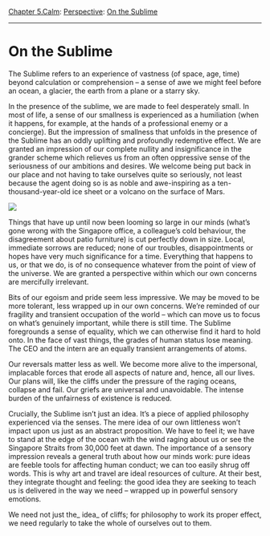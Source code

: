 [Chapter 5.Calm](https://www.theschooloflife.com/thebookoflife/category/calm/): [Perspective](https://www.theschooloflife.com/thebookoflife/category/calm/perspective/): [On the Sublime](https://www.theschooloflife.com/thebookoflife/on-the-sublime/)

* * *

# On the Sublime

The Sublime refers to an experience of vastness (of space, age, time) beyond calculation or comprehension – a sense of awe we might feel before an ocean, a glacier, the earth from a plane or a starry sky.

In the presence of the sublime, we are made to feel desperately small. In most of life, a sense of our smallness is experienced as a humiliation (when it happens, for example, at the hands of a professional enemy or a concierge). But the impression of smallness that unfolds in the presence of the Sublime has an oddly uplifting and profoundly redemptive effect. We are granted an impression of our complete nullity and insignificance in the grander scheme which relieves us from an often oppressive sense of the seriousness of our ambitions and desires. We welcome being put back in our place and not having to take ourselves quite so seriously, not least because the agent doing so is as noble and awe-inspiring as a ten-thousand-year-old ice sheet or a volcano on the surface of Mars.

![](http://www.studiointernational.com/images/articles/t/tillmans-wolfgang-2016/12-b.jpg)

Things that have up until now been looming so large in our minds (what’s gone wrong with the Singapore office, a colleague’s cold behaviour, the disagreement about patio furniture) is cut perfectly down in size. Local, immediate sorrows are reduced; none of our troubles, disappointments or hopes have very much significance for a time. Everything that happens to us, or that we do, is of no consequence whatever from the point of view of the universe. We are granted a perspective within which our own concerns are mercifully irrelevant.

Bits of our egoism and pride seem less impressive. We may be moved to be more tolerant, less wrapped up in our own concerns. We’re reminded of our fragility and transient occupation of the world – which can move us to focus on what’s genuinely important, while there is still time. The Sublime foregrounds a sense of equality, which we can otherwise find it hard to hold onto. In the face of vast things, the grades of human status lose meaning. The CEO and the intern are an equally transient arrangements of atoms.

Our reversals matter less as well. We become more alive to the impersonal, implacable forces that erode all aspects of nature and, hence, all our lives. Our plans will, like the cliffs under the pressure of the raging oceans, collapse and fail. Our griefs are universal and unavoidable. The intense burden of the unfairness of existence is reduced.

Crucially, the Sublime isn’t just an idea. It’s a piece of applied philosophy experienced via the senses. The mere idea of our own littleness won’t impact upon us just as an abstract proposition. We have to feel it; we have to stand at the edge of the ocean with the wind raging about us or see the Singapore Straits from 30,000 feet at dawn. The importance of a sensory impression reveals a general truth about how our minds work: pure ideas are feeble tools for affecting human conduct; we can too easily shrug off words. This is why art and travel are ideal resources of culture. At their best, they integrate thought and feeling: the good idea they are seeking to teach us is delivered in the way we need – wrapped up in powerful sensory emotions.

We need not just the_&nbsp;idea_&nbsp;of cliffs; for philosophy to work its proper effect, we need regularly to take the whole of ourselves out to them.
